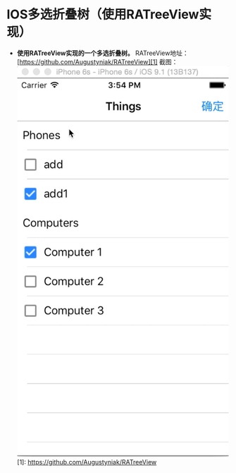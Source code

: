 IOS多选折叠树（使用RATreeView实现）
==============

- **使用RATreeView实现的一个多选折叠树。**
RATreeView地址：[https://github.com/Augustyniak/RATreeView][1]
截图：
![Alt text](/Screens/animation.gif)
[1]: https://github.com/Augustyniak/RATreeView